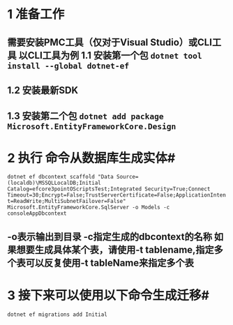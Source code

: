 # 1 准备工作 #
需要安装PMC工具（仅对于Visual Studio）或CLI工具
以CLI工具为例
1.1 安装第一个包
`dotnet tool install --global dotnet-ef`
---
1.2 安装最新SDK
---
1.3 安装第二个包
`dotnet add package Microsoft.EntityFrameworkCore.Design`
---
# 2 执行 命令从数据库生成实体#
`dotnet ef dbcontext scaffold "Data Source=(localdb)\MSSQLLocalDB;Initial Catalog=efcore3pointOScriptsTest;Integrated Security=True;Connect Timeout=30;Encrypt=False;TrustServerCertificate=False;ApplicationIntent=ReadWrite;MultiSubnetFailover=False"  Microsoft.EntityFrameworkCore.SqlServer -o Models -c consoleAppDbcontext`

-o表示输出到目录 -c指定生成的dbcontext的名称
如果想要生成具体某个表，请使用-t tablename,指定多个表可以反复使用-t tableName来指定多个表
---
# 3 接下来可以使用以下命令生成迁移#

`dotnet ef migrations add Initial`
